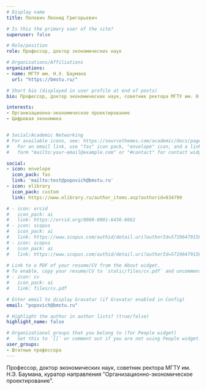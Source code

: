 ```yaml
---
# Display name
title: Попович Леонид Григорьевич

# Is this the primary user of the site?
superuser: false

# Role/position
role: Профессор, доктор экономических наук

# Organizations/Affiliations
organizations:
- name: МГТУ им. Н.Э. Баумана
  url: "https://bmstu.ru/"

# Short bio (displayed in user profile at end of posts)
bio: Профессор, доктор экономических наук, советник ректора МГТУ им. Н.Э. Баумана, куратор направления "Организационно-экономическое проектирование"

interests:
- Организационно-экономическое проектирование
- Цифровая экономика


# Social/Academic Networking
# For available icons, see: https://sourcethemes.com/academic/docs/page-builder/#icons
#   For an email link, use "fas" icon pack, "envelope" icon, and a link in the
#   form "mailto:your-email@example.com" or "#contact" for contact widget.

social:
- icon: envelope
  icon_pack: fas
  link: 'mailto:test@popovich@bmstu.ru'
- icon: elibrary
  icon_pack: custom
  link: https://www.elibrary.ru/author_items.asp?authorid=834799

# - icon: orcid
#   icon_pack: ai
#   link: https://orcid.org/0000-0001-6436-8662
# - icon: scopus
#   icon_pack: ai
#   link: https://www.scopus.com/authid/detail.uri?authorId=57196479158
# - icon: scopus
#   icon_pack: ai
#   link: https://www.scopus.com/authid/detail.uri?authorId=57196479158
  
# Link to a PDF of your resume/CV from the About widget.
# To enable, copy your resume/CV to `static/files/cv.pdf` and uncomment the lines below.
# - icon: cv
#   icon_pack: ai
#   link: files/cv.pdf

# Enter email to display Gravatar (if Gravatar enabled in Config)
email: "popovich@bmstu.ru"

# Highlight the author in author lists? (true/false)
highlight_name: false

# Organizational groups that you belong to (for People widget)
#   Set this to `[]` or comment out if you are not using People widget.
user_groups:
- Штатные профессора
---
```


Профессор, доктор экономических наук, советник ректора МГТУ им. Н.Э. Баумана, куратор направления "Организационно-экономическое проектирование".



